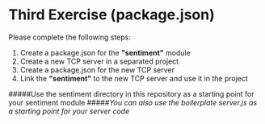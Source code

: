 Third Exercise (package.json)
=================================================

Please complete the following steps:
 
1. Create a package.json for the **"sentiment"** module
2. Create a new TCP server in a separated project
3. Create a package.json for the new TCP server
3. Link the **"sentiment"** to the new TCP server and use it in the project

#####Use the sentiment directory in this repository as a starting point for your sentiment module
#####*You can also use the boilerplate server.js as a starting point for your server code*